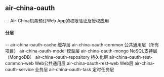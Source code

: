 ## air-china-oauth
--
Air-China机票预订Web App的权限验证及授权应用

#### 分层
--
    air-china-oauth-cache 缓存层
    air-china-oauth-common 公共通用层（所有项目）
    air-china-oauth-model 模型层
    air-china-oauth-mongo NoSQL支持层（MongoDB）
    air-china-oauth-repository 持久化层
    air-china-oauth-rest-common-web Web公共通用层
    air-china-oauth-rest-web Web层
    air-china-oauth-service 业务层
    air-china-oauth-task 定时任务层
